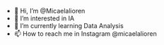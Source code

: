 - 👋 Hi, I’m @Micaelalioren
- 👀 I’m interested in IA
- 🌱 I’m currently learning Data Analysis
- 📫 How to reach me in Instagram @micaelalioren


